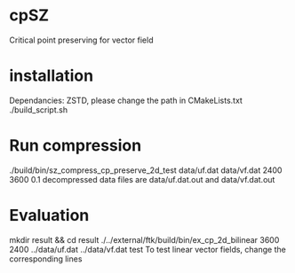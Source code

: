 # cpSZ
Critical point preserving for vector field

# installation
Dependancies: ZSTD, please change the path in CMakeLists.txt
./build_script.sh

# Run compression
./build/bin/sz_compress_cp_preserve_2d_test data/uf.dat data/vf.dat 2400 3600 0.1
decompressed data files are data/uf.dat.out and data/vf.dat.out

# Evaluation
mkdir result && cd result
./../external/ftk/build/bin/ex_cp_2d_bilinear 3600 2400 ../data/uf.dat ../data/vf.dat test
To test linear vector fields, change the corresponding lines 
